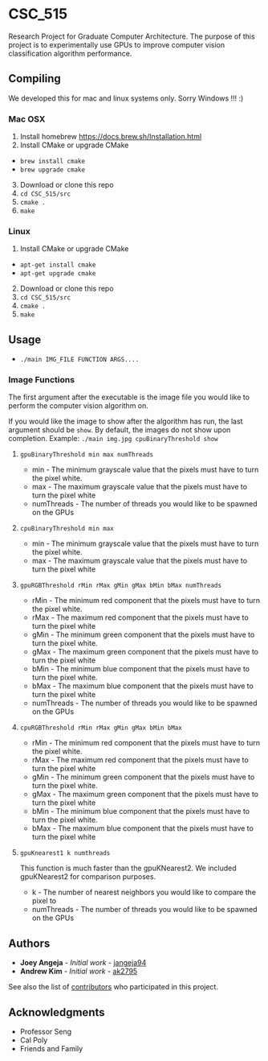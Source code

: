 # CSC_515
Research Project for Graduate Computer Architecture. The purpose of this project is to experimentally use GPUs to improve computer vision classification algorithm performance.

## Compiling

We developed this for mac and linux systems only. Sorry Windows !!! :)

### Mac OSX
1. Install homebrew
  https://docs.brew.sh/Installation.html
2. Install CMake or upgrade CMake
  * ```brew install cmake```
  * ```brew upgrade cmake```
3. Download or clone this repo
4. ```cd CSC_515/src```
5. ```cmake .```
6. ```make```

### Linux
1. Install CMake or upgrade CMake
  * ```apt-get install cmake```
  * ```apt-get upgrade cmake```
2. Download or clone this repo
3. ```cd CSC_515/src```
4. ```cmake .```
5. ```make```


## Usage

* ```./main IMG_FILE FUNCTION ARGS....```

### Image Functions
The first argument after the executable is the image file you would like to
perform the computer vision algorithm on.


If you would like the image to show after the algorithm has run, the last
argument should be ```show```. By default, the images do not show upon
completion. Example: ```./main img.jpg cpuBinaryThreshold show```


1. ```gpuBinaryThreshold min max numThreads```
    * min - The minimum grayscale value that the pixels must have to turn the
    pixel white.
    * max - The maximum grayscale value that the pixels must have to turn the
    pixel white
    * numThreads - The number of threads you would like to be spawned on the GPUs


2. ```cpuBinaryThreshold min max```
    * min - The minimum grayscale value that the pixels must have to turn the
    pixel white.
    * max - The maximum grayscale value that the pixels must have to turn the
    pixel white


3. ```gpuRGBThreshold rMin rMax gMin gMax bMin bMax numThreads```
    * rMin - The minimum red component that the pixels must have to turn the
    pixel white.
    * rMax - The maximum red component that the pixels must have to turn the
    pixel white
    * gMin - The minimum green component that the pixels must have to turn the
    pixel white.
    * gMax - The maximum green component that the pixels must have to turn the
    pixel white
    * bMin - The minimum blue component that the pixels must have to turn the
    pixel white.
    * bMax - The maximum blue component that the pixels must have to turn the
    pixel white
    * numThreads - The number of threads you would like to be spawned on the GPUs


4. ```cpuRGBThreshold rMin rMax gMin gMax bMin bMax```
    * rMin - The minimum red component that the pixels must have to turn the
      pixel white.
    * rMax - The maximum red component that the pixels must have to turn the
      pixel white
    * gMin - The minimum green component that the pixels must have to turn the
      pixel white.
    * gMax - The maximum green component that the pixels must have to turn the
      pixel white
    * bMin - The minimum blue component that the pixels must have to turn the
      pixel white.
    * bMax - The maximum blue component that the pixels must have to turn the
      pixel white


5. ```gpuKnearest1 k numthreads```


    This function is much faster than the gpuKNearest2. We included gpuKNearest2
    for comparison purposes.
    * k - The number of nearest neighbors you would like to compare the pixel to
    * numThreads - The number of threads you would like to be spawned on the GPUs


## Authors

* **Joey Angeja** - *Initial work* - [jangeja94](https://github.com/jangeja94)
* **Andrew Kim** - *Initial work* - [ak2795](https://github.com/ak2795)

See also the list of [contributors](https://github.com/jangeja94/SqliteCaching/contributors) who participated in this project.

## Acknowledgments

* Professor Seng
* Cal Poly
* Friends and Family
